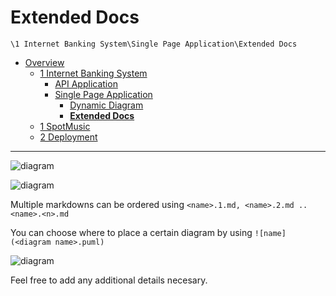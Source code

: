 # Extended Docs

`\1 Internet Banking System\Single Page Application\Extended Docs`

* [Overview](../../../README.md)
  * [1 Internet Banking System](../../../1%20Internet%20Banking%20System/README.md)
    * [API Application](../../../1%20Internet%20Banking%20System/API%20Application/README.md)
    * [Single Page Application](../../../1%20Internet%20Banking%20System/Single%20Page%20Application/README.md)
      * [Dynamic Diagram](../../../1%20Internet%20Banking%20System/Single%20Page%20Application/Dynamic%20Diagram/README.md)
      * [**Extended Docs**](../../../1%20Internet%20Banking%20System/Single%20Page%20Application/Extended%20Docs/README.md)
  * [1 SpotMusic](../../../1%20SpotMusic/README.md)
  * [2 Deployment](../../../2%20Deployment/README.md)

---

![diagram](https://www.plantuml.com/plantuml/svg/0/TOxDQWCn38JFCVWT1dheAKiRUkmX9Ean4EWJgBlgOcBBYsn3GjftBzuq_TcqkaXePlHfcJ9fBi5RSuldmRiC9pdY0GFrdAof3Ol3mfgqTpAGKXYbBMdl1FTtK-7fa5c5_3hwgEYLZbF7Ach7UjPVFBLxQwnfFQM45ILUrwckX0AdWLg6S6ww4i8HDvknSB9crdovyVWsdsF7cg9OCzioPoSzui_bLG2Vjefwl-QznbWf-8OtvriOmvUxm7zl_Cx-zTD8dQHheaX9t3KNsvAbAy5_0000)

![diagram](https://www.plantuml.com/plantuml/svg/0/ROv12iCW44NtWdUO2-G28OIeEK6XT2qw2scYgOw1thwCTj50LxFuR_v_Io6RgUwR58VD55muR2Iu5ynIIC4NXXdK26jwfFoKmZeAfoK4nO3YL8ymJU0oMi8RlYeMWdd-GJMZcb7pfyX8OM3eFHojAQ8K7WlbzEQq_NQBRxrfMvwfwqZpOMlUwJLNuGMZh_ls0G00)

Multiple markdowns can be ordered using `<name>.1.md, <name>.2.md .. <name>.<n>.md`

You can choose where to place a certain diagram by using `![name](<diagram name>.puml)`

![diagram](https://www.plantuml.com/plantuml/png/0/NK-x2iCm3DmD_eVRXSdG7uX3ChMKKcYcBCBsa2M5s5kSVozshAM790xTeKSV4-_9huaPPjAAZ820JlW2G1JIAiCDZm-k9ZbhRUE6vh37zRlbOXBa6YCdhgJcV0F4H6rT1WQEePdSUneFVuefkzVpVaq2SCGp_z_K9fUob5uHklQHh02qwiFcwyC_)

Feel free to add any additional details necesary.
